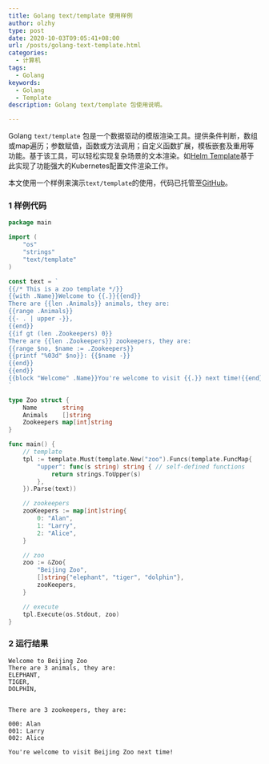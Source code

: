 ```yaml
---
title: Golang text/template 使用样例
author: olzhy
type: post
date: 2020-10-03T09:05:41+08:00
url: /posts/golang-text-template.html
categories:
  - 计算机
tags:
  - Golang
keywords:
  - Golang
  - Template
description: Golang text/template 包使用说明。

---
```

Golang `text/template` 包是一个数据驱动的模版渲染工具。提供条件判断，数组或map遍历；参数赋值，函数或方法调用；自定义函数扩展，模板嵌套及重用等功能。基于该工具，可以轻松实现复杂场景的文本渲染。如[Helm Template](https://helm.sh/docs/chart_template_guide/getting_started/)基于此实现了功能强大的Kubernetes配置文件渲染工作。

本文使用一个样例来演示`text/template`的使用，代码已托管至[GitHub](https://github.com/olzhy/go-excercises/blob/master/text_template/test.go)。

### 1 样例代码

```go
package main

import (
	"os"
	"strings"
	"text/template"
)

const text = `
{{/* This is a zoo template */}}
{{with .Name}}Welcome to {{.}}{{end}}
There are {{len .Animals}} animals, they are: 
{{range .Animals}}
{{- . | upper -}},
{{end}}
{{if gt (len .Zookeepers) 0}}
There are {{len .Zookeepers}} zookeepers, they are:
{{range $no, $name := .Zookeepers}}
{{printf "%03d" $no}}: {{$name -}}
{{end}}
{{end}}
{{block "Welcome" .Name}}You're welcome to visit {{.}} next time!{{end}}
`

type Zoo struct {
	Name       string
	Animals    []string
	Zookeepers map[int]string
}

func main() {
	// template
	tpl := template.Must(template.New("zoo").Funcs(template.FuncMap{
		"upper": func(s string) string { // self-defined functions
			return strings.ToUpper(s)
		},
	}).Parse(text))

	// zookeepers
	zooKeepers := map[int]string{
		0: "Alan",
		1: "Larry",
		2: "Alice",
	}

	// zoo
	zoo := &Zoo{
		"Beijing Zoo",
		[]string{"elephant", "tiger", "dolphin"},
		zooKeepers,
	}

	// execute
	tpl.Execute(os.Stdout, zoo)
}
```

### 2 运行结果

```text
Welcome to Beijing Zoo
There are 3 animals, they are: 
ELEPHANT,
TIGER,
DOLPHIN,


There are 3 zookeepers, they are:

000: Alan
001: Larry
002: Alice

You're welcome to visit Beijing Zoo next time!
```
